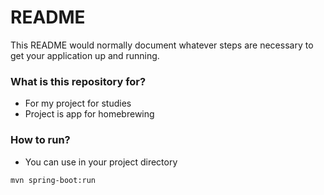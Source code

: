# README #

This README would normally document whatever steps are necessary to get your application up and running.

### What is this repository for? ###

* For my project for studies
* Project is app for homebrewing

### How to run? ###

* You can use in your project directory

```sh
mvn spring-boot:run
```


